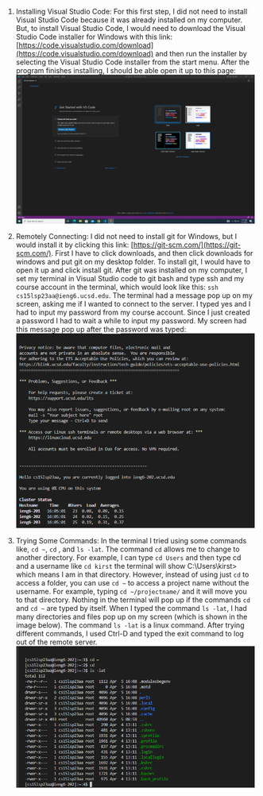 1. Installing Visual Studio Code:
For this first step, I did not need to install Visual Studio Code because it was already installed on my computer. But, to install Visual Studio Code, I would need to download the Visual Studio Code installer for Windows with this link: [https://code.visualstudio.com/download](https://code.visualstudio.com/download) and then run the installer by selecting the Visual Studio Code installer from the start menu. After the program finishes installing, I should be able open it up to this page: 
![Image](VisCodeLab1.png)



2. Remotely Connecting:
I did not need to install git for Windows, but I would install it by clicking this link: [https://git-scm.com/](https://git-scm.com/). First I have to click downloads, and then click downloads for windows and put git on my desktop folder. To install git, I would have to open it up and click install git. After git was installed on my computer, I set my terminal in Visual Studio code to git bash and type ssh and my course account in the terminal, which would look like this: `ssh cs15lsp23aa@ieng6.ucsd.edu`. The terminal had a message pop up on my screen, asking me if I wanted to connect to the server. I typed yes and I had to input my password from my course account. Since I just created a password I had to wait a while to input my password. My screen had this message pop up after the password was typed:
![Image](CommandsLab1.png)



3. Trying Some Commands:
In the terminal I tried using some commands like, `cd ~`, `cd` , and `ls -lat`. The command `cd` allows me to change to another directory. For example, I can type `cd Users` and then type cd and a username like `cd kirst` the terminal will show C:\Users\kirst> which means I am in that directory. However, instead of using just `cd` to access a folder, you can use `cd ~` to access a project name without the username. For example, typing `cd ~/projectname/`  and it will move you to that directory. Nothing in the terminal will pop up if the commands `cd` and `cd ~` are typed by itself. When I typed the command `ls -lat`, I had many directories and files pop up on my screen (which is shown in the image below). The command `ls -lat` is a linux command. After trying different commands, I used Ctrl-D and typed the exit command to log out of the remote server.
![Image](RemoteConnectingLab1.png)
